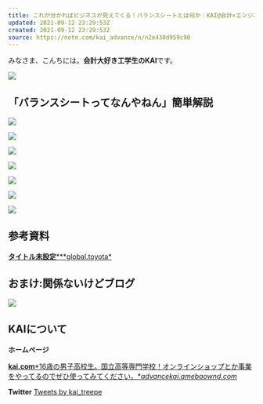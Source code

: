 ```yaml
---
title: これが分かればビジネスが見えてくる！バランスシートとは何か｜KAI@会計×エンジニア×高校生｜note
updated: 2021-09-12 23:29:53Z
created: 2021-09-12 23:29:53Z
source: https://note.com/kai_advance/n/n2e430d959c90
---
```


みなさま、こんちには。**会計大好き工学生のKAI**です。

![](https://assets.st-note.com/production/uploads/images/61048572/picture_pc_db29be6cf23849bea4159f1def381aa7.png?width=800)

## 「バランスシートってなんやねん」簡単解説

![](https://assets.st-note.com/production/uploads/images/61065537/picture_pc_2d2b1cea7f764a39143d9bbbfa80c7b0.png?width=800)

![](https://assets.st-note.com/production/uploads/images/61065548/picture_pc_ac131760f3d6b88c3e2cb4d68b7d179e.png?width=800)

![](https://assets.st-note.com/production/uploads/images/61065555/picture_pc_9f0d7598f2e1ef28d225dbfbdc554f7e.png?width=800)

![](https://assets.st-note.com/production/uploads/images/61065565/picture_pc_a623a515ba2ebb25805bec5268b21bd9.png?width=800)

![](https://assets.st-note.com/production/uploads/images/61065575/picture_pc_6a54ef0ad85cc3f4dac3a5fcdf919f49.png?width=800)

![](https://assets.st-note.com/production/uploads/images/61065588/picture_pc_62117a1ff30a08082b7c1455c57114a3.png?width=800)

![](https://assets.st-note.com/production/uploads/images/61065594/picture_pc_2afc7c5bba3259cc52425f1b37538675.png?width=800)

## 参考資料

[**タイトル未設定*****global.toyota*](https://global.toyota/pages/global_toyota/ir/library/securities-report/archives/archives_2021_03.pdf)

## おまけ:関係ないけどブログ

![](https://assets.st-note.com/production/uploads/images/61065728/picture_pc_dc1054ca344e83f9fbfd1cfc0bfc316f.png?width=800)

## KAIについて

**ホームページ**

[**kai.com***16歳の男子高校生。国立高等専門学校！オンラインショップとか事業をやってるのでぜひ使ってみてください。**advancekai.amebaownd.com*](https://advancekai.amebaownd.com/)

**Twitter**
[Tweets by kai_treepe](https://twitter.com/kai_treepe?ref_src=twsrc%5Etfw)